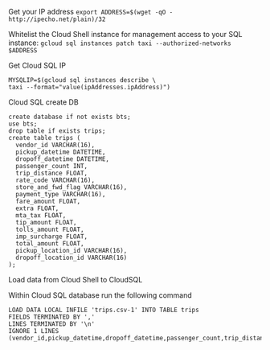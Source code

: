 Get your IP address
`export ADDRESS=$(wget -qO - http://ipecho.net/plain)/32`

Whitelist the Cloud Shell instance for management access to your SQL instance:
`gcloud sql instances patch taxi --authorized-networks $ADDRESS`

Get Cloud SQL IP

```
MYSQLIP=$(gcloud sql instances describe \
taxi --format="value(ipAddresses.ipAddress)")
```

Cloud SQL create DB

```
create database if not exists bts;
use bts;
drop table if exists trips;
create table trips (
  vendor_id VARCHAR(16),
  pickup_datetime DATETIME,
  dropoff_datetime DATETIME,
  passenger_count INT,
  trip_distance FLOAT,
  rate_code VARCHAR(16),
  store_and_fwd_flag VARCHAR(16),
  payment_type VARCHAR(16),
  fare_amount FLOAT,
  extra FLOAT,
  mta_tax FLOAT,
  tip_amount FLOAT,
  tolls_amount FLOAT,
  imp_surcharge FLOAT,
  total_amount FLOAT,
  pickup_location_id VARCHAR(16),
  dropoff_location_id VARCHAR(16)
);
```

Load data from Cloud Shell to CloudSQL

Within Cloud SQL database run the following command

```
LOAD DATA LOCAL INFILE 'trips.csv-1' INTO TABLE trips
FIELDS TERMINATED BY ','
LINES TERMINATED BY '\n'
IGNORE 1 LINES
(vendor_id,pickup_datetime,dropoff_datetime,passenger_count,trip_distance,rate_code,store_and_fwd_flag,payment_type,fare_amount,extra,mta_tax,tip_amount,tolls_amount,imp_surcharge,total_amount,pickup_location_id,dropoff_location_id);
```
